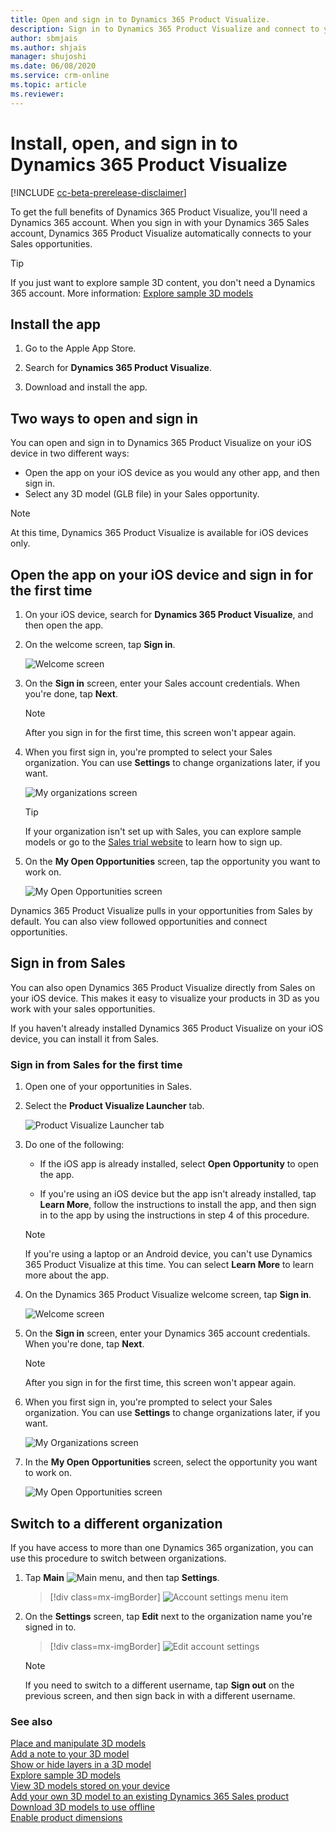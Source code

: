 ```yaml
---
title: Open and sign in to Dynamics 365 Product Visualize.
description: Sign in to Dynamics 365 Product Visualize and connect to your Dynamics 365 Sales opportunities
author: sbmjais
ms.author: shjais
manager: shujoshi
ms.date: 06/08/2020
ms.service: crm-online
ms.topic: article
ms.reviewer:
---
```


# Install, open, and sign in to Dynamics 365 Product Visualize

[!INCLUDE [cc-beta-prerelease-disclaimer](../includes/cc-beta-prerelease-disclaimer.md)]

To get the full benefits of Dynamics 365 Product Visualize, you'll need a Dynamics 365 account. When you sign in with your Dynamics 365 Sales account, Dynamics 365 Product Visualize automatically connects to your Sales opportunities.

> [!TIP]
> If you just want to explore sample 3D content, you don't need a Dynamics 365 account. More information: [Explore sample 3D models](explore-samples.md)
 
## Install the app

1. Go to the Apple App Store.

2. Search for **Dynamics 365 Product Visualize**.

3. Download and install the app.

## Two ways to open and sign in

You can open and sign in to Dynamics 365 Product Visualize on your iOS device in two different ways:

- Open the app on your iOS device as you would any other app, and then sign in.
- Select any 3D model (GLB file) in your Sales opportunity.

> [!NOTE]
> At this time, Dynamics 365 Product Visualize is available for iOS devices only.

## Open the app on your iOS device and sign in for the first time

1.	On your iOS device, search for **Dynamics 365 Product Visualize**, and then open the app.

2.	On the welcome screen, tap **Sign in**.

    ![Welcome screen](media/welcome.PNG "Welcome screen")
 
3.	On the **Sign in** screen, enter your Sales account credentials. When you're done, tap **Next**.  
 
    > [!NOTE]
    > After you sign in for the first time, this screen won't appear again.

4.	When you first sign in, you're prompted to select your Sales organization. You can use **Settings** to change organizations later, if you want.  

    ![My organizations screen](media/my-organizations.PNG "My organizations screen") 
 
    > [!TIP]
    > If your organization isn't set up with Sales, you can explore sample models or go to the [Sales trial website](https://trials.dynamics.com/Dynamics365/Signup/sales) to learn how to sign up.  

5.	On the **My Open Opportunities** screen, tap the opportunity you want to work on.  

    ![My Open Opportunities screen](media/my-open-opportunities.PNG "My Open Opportunities screen")
 
Dynamics 365 Product Visualize pulls in your opportunities from Sales by default. You can also view followed opportunities and connect opportunities.

## Sign in from Sales

You can also open Dynamics 365 Product Visualize directly from Sales on your iOS device. This makes it easy to visualize your products in 3D as you work with your sales opportunities.

If you haven't already installed Dynamics 365 Product Visualize on your iOS device, you can install it from Sales.

### Sign in from Sales for the first time

1.	Open one of your opportunities in Sales.

2.	Select the **Product Visualize Launcher** tab.

    ![Product Visualize Launcher tab](media/dynamics-entrypoint.png "Product Visualize Launcher tab")

3.	Do one of the following:

    - If the iOS app is already installed, select **Open Opportunity** to open the app.

    - If you're using an iOS device but the app isn't already installed, tap **Learn More**, follow the instructions to install the app, and then sign in to the app by using the instructions in step 4 of this procedure.

    > [!NOTE]
    > If you're using a laptop or an Android device, you can't use Dynamics 365 Product Visualize at this time. You can select **Learn More** to learn more about the app.
 
4. On the Dynamics 365 Product Visualize welcome screen, tap **Sign in**.

    ![Welcome screen](media/welcome.PNG "Welcome screen")
 
5. On the **Sign in** screen, enter your Dynamics 365 account credentials. When you're done, tap **Next**.
 
    > [!NOTE]
    > After you sign in for the first time, this screen won't appear again.

6.  When you first sign in, you're prompted to select your Sales organization. You can use **Settings** to change organizations later, if you want.

    ![My Organizations screen](media/my-organizations.PNG "My Organizations screen") 
 
7.	In the **My Open Opportunities** screen, select the opportunity you want to work on.

    ![My Open Opportunities screen](media/my-open-opportunities.PNG "My Open Opportunities screen")
 
## Switch to a different organization

If you have access to more than one Dynamics 365 organization, you can use this procedure to switch between organizations.

1.	Tap **Main** ![Main menu](media/hamburger-icon.png "Main menu"), and then tap **Settings**.

    > [!div class=mx-imgBorder]
    > ![Account settings menu item](media/edit-account-settings.png "Account settings menu item")
  
2.	On the **Settings** screen, tap **Edit** next to the organization name you're signed in to.

    > [!div class=mx-imgBorder]
    > ![Edit account settings](media/account-settings.png "Edit account settings")
 
    > [!NOTE]
    > If you need to switch to a different username, tap **Sign out** on the previous screen, and then sign back in with a different username.

### See also

[Place and manipulate 3D models](manipulate-models.md)<br>
[Add a note to your 3D model](add-note.md)<br>
[Show or hide layers in a 3D model](layers.md)<br>
[Explore sample 3D models](explore-samples.md)<br>
[View 3D models stored on your device](browse-models.md)<br>
[Add your own 3D model to an existing Dynamics 365 Sales product](add-model.md)<br>
[Download 3D models to use offline](download-models.md)<br>
[Enable product dimensions](product-dimensions.md)
